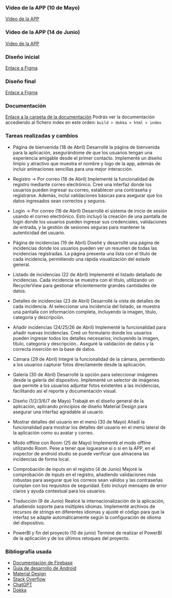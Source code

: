 ### Video de la APP (10 de Mayo)
[Video de la APP](https://www.youtube.com/watch?v=yJ3HbtzjHZA)

### Video de la APP (14 de Junio)
[Video de la APP](https://www.youtube.com/watch?v=Y-DlB9NU05A&t=1s)

### Diseño inicial
[Enlace a Figma](https://www.figma.com/file/RbhNW7L3FnECijbmcXBhSU/Untitled?type=design&node-id=0-1&mode=design&t=hFcrKQQai9hJStWj-0)

### Diseño final
[Enlace a Figma](https://www.figma.com/design/6G0rxVAfIxGvPJf4z0VU48/Untitled?node-id=0-1&t=7WG5uxCH2etG3Zoa-0)

### Documentación
[Enlace a la carpeta de la documentación](https://drive.google.com/drive/folders/1Fzp2s_X74ABFqGfbodv3KKBi_5UUi7eg?usp=sharing)
Podrás ver la documentación accediendo al fichero index en este orden:
```build > dokka > html > index```

### Tareas realizadas y cambios
- Página de bienvenida (18 de Abril)
Desarrollé la página de bienvenida para la aplicación, asegurándome de que los usuarios tengan una experiencia amigable desde el primer contacto. Implementé un diseño limpio y atractivo que muestra el nombre y logo de la app, además de incluir animaciones sencillas para una mejor interacción.

- Registro → Por correo (18 de Abril)
Implementé la funcionalidad de registro mediante correo electrónico. Creé una interfaz donde los usuarios pueden ingresar su correo, establecer una contraseña y registrarse. Además, incluí validaciones básicas para asegurar que los datos ingresados sean correctos y seguros.

- Login → Por correo (18 de Abril)
Desarrollé el sistema de inicio de sesión usando el correo electrónico. Esto incluyó la creación de una pantalla de login donde los usuarios pueden ingresar sus credenciales, validaciones de entrada, y la gestión de sesiones seguras para mantener la autenticidad del usuario.

- Página de incidencias (19 de Abril)
Diseñé y desarrollé una página de incidencias donde los usuarios pueden ver un resumen de todas las incidencias registradas. La página presenta una lista con el título de cada incidencia, permitiendo una rápida visualización del estado general.

- Listado de incidencias (22 de Abril)
Implementé el listado detallado de incidencias. Cada incidencia se muestra con el título, utilizando un RecyclerView para gestionar eficientemente grandes cantidades de datos.

- Detalles de incidencias (23 de Abril)
Desarrollé la vista de detalles de cada incidencia. Al seleccionar una incidencia del listado, se muestra una pantalla con información completa, incluyendo la imagen, título, categoría y descripción.

- Añadir incidencias (24/25/26 de Abril)
Implementé la funcionalidad para añadir nuevas incidencias. Creé un formulario donde los usuarios pueden ingresar todos los detalles necesarios, incluyendo la imagen, título, categoría y descripción.. Aseguré la validación de datos y la correcta inserción en la base de datos.

- Cámara (29 de Abril)
Integré la funcionalidad de la cámara, permitiendo a los usuarios capturar fotos directamente desde la aplicación.

- Galería (30 de Abril)
Desarrollé la opción para seleccionar imágenes desde la galería del dispositivo. Implementé un selector de imágenes que permite a los usuarios adjuntar fotos existentes a las incidencias, facilitando así el reporte y documentación visual.

- Diseño (1/2/3/6/7 de Mayo)
Trabajé en el diseño general de la aplicación, aplicando principios de diseño Material Design para asegurar una interfaz agradable al usuario.

- Mostrar detalles del usuario en el menú (30 de Mayo)
Añadí la funcionalidad para mostrar los detalles del usuario en el menú lateral de la aplicación como su avatar y correo.

- Modo offline con Room (25 de Mayo)
Implementé el modo offline utilizando Room. Pese a tener que loguearse si o si en la APP, en el inspector de android studio se puede verificar que almacena las incidencias de forma local.

- Comprobación de inputs en el registro (4 de Junio)
Mejoré la comprobación de inputs en el registro, añadiendo validaciones más robustas para asegurar que los correos sean válidos y las contraseñas cumplan con los requisitos de seguridad. Esto incluyó mensajes de error claros y ayuda contextual para los usuarios.

- Traducción (9 de Junio)
Realicé la internacionalización de la aplicación, añadiendo soporte para múltiples idiomas. Implementé archivos de recursos de strings en diferentes idiomas y ajusté el código para que la interfaz se adapte automáticamente según la configuración de idioma del dispositivo.

- PowerBI y fin del proyecto (10 de junio)
Terminé de realizar el PowerBI de la aplicación y de los últimos retoques del proyecto.

### Bibliografía usada
- [Documentación de Firebase](https://firebase.google.com/docs?hl=es-419)
- [Guía de desarrollo de Android](https://developer.android.com/guide?hl=es-419)
- [Material Design](https://m3.material.io/)
- [Stack Overflow](https://stackoverflow.co/teams/)
- [ChatGPT](https://chatgpt.com/)
- [Dokka](https://kotlinlang.org/docs/dokka-introduction.html)

